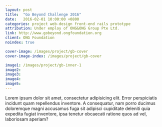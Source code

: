```yaml
---
layout: post
title:  "Go Beyond Challenge 2016"
date:   2016-02-01 10:00:00 +0800
categories: project web-design front-end rails prototype
attribution: Under employ of ONG&ONG Group Pte Ltd.
link: http://www.gobeyond.ongfoundation.org
client: ONG Foundation
noindex: true

cover-image: /images/project/gb-cover
cover-image-index: /images/project/gb-cover

image1: /images/project/gb-inner-1
image2: 
image3:
image4:
image5:
---
```


Lorem ipsum dolor sit amet, consectetur adipisicing elit. Error perspiciatis incidunt quam repellendus inventore. A consequatur, nam porro ducimus doloremque magni accusamus fuga sit adipisci cupiditate deleniti quia expedita fugiat inventore, ipsa tenetur obcaecati ratione quos ad vel, laboriosam aperiam?
